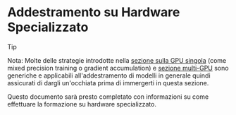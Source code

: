 <!--Copyright 2022 The HuggingFace Team. All rights reserved.

Licensed under the Apache License, Version 2.0 (the "License"); you may not use this file except in compliance with
the License. You may obtain a copy of the License at

http://www.apache.org/licenses/LICENSE-2.0

Unless required by applicable law or agreed to in writing, software distributed under the License is distributed on
an "AS IS" BASIS, WITHOUT WARRANTIES OR CONDITIONS OF ANY KIND, either express or implied. See the License for the
specific language governing permissions and limitations under the License.

⚠️ Note that this file is in Markdown but contain specific syntax for our doc-builder (similar to MDX) that may not be
rendered properly in your Markdown viewer.

-->

# Addestramento su Hardware Specializzato

> [!TIP]
> Nota: Molte delle strategie introdotte nella [sezione sulla GPU singola](perf_train_gpu_one) (come mixed precision training o gradient accumulation) e [sezione multi-GPU](perf_train_gpu_many) sono generiche e applicabili all'addestramento di modelli in generale quindi assicurati di dargli un'occhiata prima di immergerti in questa sezione.

Questo documento sarà presto completato con informazioni su come effettuare la formazione su hardware specializzato.

